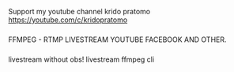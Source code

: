 
Support my youtube channel krido pratomo
https://youtube.com/c/kridopratomo

###

FFMPEG - RTMP LIVESTREAM YOUTUBE FACEBOOK AND OTHER.

###

livestream without obs!
livestream ffmpeg cli